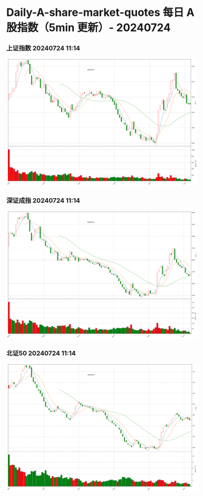 
# Daily-A-share-market-quotes 每日 A 股指数（5min 更新）- 20240724

### 上证指数 20240724 11:14
![](./fig/2024/7/20240724-sh000001.png)

### 深证成指 20240724 11:14
![](./fig/2024/7/20240724-sz399001.png)

### 北证50 20240724 11:14
![](./fig/2024/7/20240724-bj899050.png)
